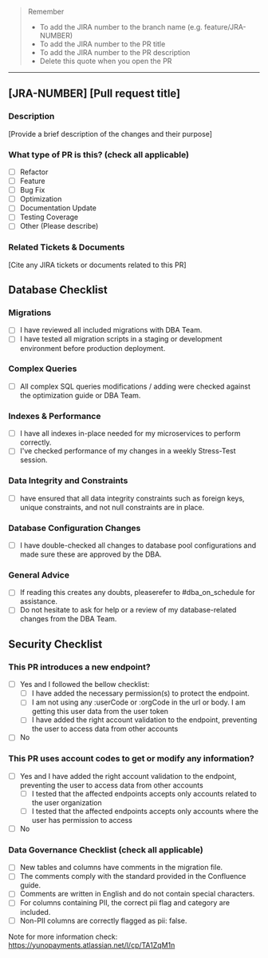 > Remember 
>- To add the JIRA number to the branch name (e.g. feature/JRA-NUMBER)
>- To add the JIRA number to the PR title
>- To add the JIRA number to the PR description
>- Delete this quote when you open the PR

***
## [JRA-NUMBER] [Pull request title]

### Description
[Provide a brief description of the changes and their purpose]

### What type of PR is this? (check all applicable)
- [ ] Refactor
- [ ] Feature
- [ ] Bug Fix
- [ ] Optimization
- [ ] Documentation Update
- [ ] Testing Coverage
- [ ] Other (Please describe)

### Related Tickets & Documents
[Cite any JIRA tickets or documents related to this PR]

## Database Checklist

### Migrations
- [ ] I have reviewed all included migrations with DBA Team.
- [ ] I have tested all migration scripts in a staging or development environment before production deployment.

### Complex Queries
- [ ] All complex SQL queries modifications / adding were checked against the optimization guide or DBA Team.

### Indexes & Performance
- [ ] I have all indexes in-place needed for my microservices to perform correctly.
- [ ] I've checked performance of my changes in a weekly Stress-Test session.

### Data Integrity and Constraints
- [ ] have ensured that all data integrity constraints such as foreign keys, unique constraints, and not null constraints are in place.

### Database Configuration Changes
- [ ] I have double-checked all changes to database pool configurations and made sure these are approved by the DBA.

### General Advice
- [ ] If reading this creates any doubts, pleaserefer to #dba_on_schedule for assistance.
- [ ] Do not hesitate to ask for help or a review of my database-related changes from the DBA Team.

## Security Checklist

### This PR introduces a new endpoint?
- [ ] Yes and I followed the bellow checklist:
  - [ ] I have added the necessary permission(s) to protect the endpoint.
  - [ ] I am not using any :userCode or :orgCode in the url or body. I am getting this user data from the user token
  - [ ] I have added the right account validation to the endpoint, preventing the user to access data from other accounts
- [ ] No

### This PR uses account codes to get or modify any information?
- [ ] Yes and I have added the right account validation to the endpoint, preventing the user to access data from other accounts
  - [ ] I tested that the affected endpoints accepts only accounts related to the user organization
  - [ ] I tested that the affected endpoints accepts only accounts where the user has permission to access
- [ ] No

### Data Governance Checklist (check all applicable)

- [ ] New tables and columns have comments in the migration file.
- [ ] The comments comply with the standard provided in the Confluence guide.
- [ ] Comments are written in English and do not contain special characters.
- [ ] For columns containing PII, the correct pii flag and category are included.
- [ ] Non-PII columns are correctly flagged as pii: false.

Note for more information check: https://yunopayments.atlassian.net/l/cp/TA1ZqM1n